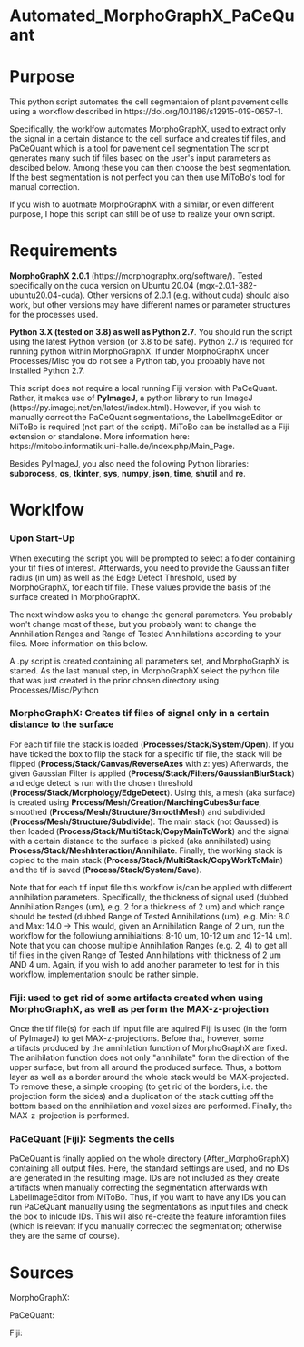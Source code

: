 # Automated_MorphoGraphX_PaCeQuant

# Purpose
<p>This python script automates the cell segmentaion of plant pavement cells using a workflow described in https://doi.org/10.1186/s12915-019-0657-1.</p> 
<p>Specifically, the worklfow automates MorphoGraphX, used to extract only the signal in a certain distance to the cell surface and creates tif files, and PaCeQuant which is a tool for pavement cell segmentation
The script generates many such tif files based on the user's input parameters as descibed below. Among these you can then choose the best segmentation. If the best segmentation is not perfect you can then use MiToBo's tool for manual correction.</p> 
<p>If you wish to auotmate MorphoGraphX with a similar, or even different purpose, I hope this script can still be of use to realize your own script.</p>

# Requirements
<p> <strong>MorphoGraphX 2.0.1</strong> (https://morphographx.org/software/). Tested specifically on the cuda version on Ubuntu 20.04 (mgx-2.0.1-382-ubuntu20.04-cuda). Other versions of 2.0.1 (e.g. without cuda) should also work, but other versions may have different names or parameter structures for the processes used.</p> 
<p> <strong>Python 3.X (tested on 3.8) as well as Python 2.7</strong>. You should run the script using the latest Python version (or 3.8 to be safe). Python 2.7 is required for running python within MorphoGraphX. If under MorphoGraphX under Processes/Misc you do not see a Python tab, you probably have not installed Python 2.7. </p>
<p>This script does not require a local running Fiji version with PaCeQuant. Rather, it makes use of <strong>PyImageJ</strong>, a python library to run ImageJ (https://py.imagej.net/en/latest/index.html). However, if you wish to manually correct the PaCeQuant segmentations, the LabelImageEditor or MiToBo is required (not part of the script). MiToBo can be installed as a Fiji extension or standalone. More information here: https://mitobo.informatik.uni-halle.de/index.php/Main_Page.</p>
<p>Besides PyImageJ, you also need the following Python libraries: <strong>subprocess</strong>, <strong>os</strong>, <strong>tkinter</strong>, <strong>sys</strong>, <strong>numpy</strong>, <strong>json</strong>, <strong>time</strong>, <strong>shutil</strong> and <strong>re</strong>.</p>


# Worklfow 
### Upon Start-Up
<p>When executing the script you will be prompted to select a folder containing your tif files of interest. Afterwards, you need to provide the Gaussian filter radius (in um) as well as the Edge Detect Threshold, used by MorphoGraphX, for each tif file. These values provide the basis of the surface created in MorphoGraphX.</p>
<p>The next window asks you to change the general parameters. You probably won't change most of these, but you probably want to change the Annhiliation Ranges and Range of Tested Annihilations according to your files. More information on this below.</p>
<p>A .py script is created containing all parameters set, and MorphoGraphX is started. As the last manual step, in MorphoGraphX select the python file that was just created in the prior chosen directory using Processes/Misc/Python</p>

### MorphoGraphX: Creates tif files of signal only in a certain distance to the surface
<p>For each tif file the stack is loaded (<strong>Processes/Stack/System/Open</strong>). If you have ticked the box to flip the stack for a specific tif file, the stack will be flipped (<strong>Process/Stack/Canvas/ReverseAxes</strong> with z: yes) Afterwards, the given Gaussian Filter is applied (<strong>Process/Stack/Filters/GaussianBlurStack</strong>) and edge detect is run with the chosen threshold (<strong>Process/Stack/Morphology/EdgeDetect</strong>). Using this, a mesh (aka surface) is created using <strong>Process/Mesh/Creation/MarchingCubesSurface</strong>, smoothed (<strong>Process/Mesh/Structure/SmoothMesh</strong>) and subdivided (<strong>Process/Mesh/Structure/Subdivide</strong>). The main stack (not Gaussed) is then loaded (<strong>Process/Stack/MultiStack/CopyMainToWork</strong>) and the signal with a certain distance to the surface is picked (aka annihilated) using <strong>Process/Stack/MeshInteraction/Annihilate</strong>. Finally, the working stack is copied to the main stack (<strong>Process/Stack/MultiStack/CopyWorkToMain</strong>) and the tif is saved (<strong>Process/Stack/System/Save</strong>).</p>
<p>Note that for each tif input file this workflow is/can be applied with different annihilation parameters. Specifically, the thickness of signal used (dubbed Annihilation Ranges (um), e.g. 2 for a thickness of 2 um) and which range should be tested (dubbed Range of Tested Annihilations (um), e.g. Min: 8.0 and Max: 14.0 -> This would, given an Annihilation Range of 2 um, run the workflow for the followiung annihialtions: 8-10 um, 10-12 um and 12-14 um). Note that you can choose multiple Annihilation Ranges (e.g. 2, 4) to get all tif files in the given Range of Tested Annihilations with thickness of 2 um AND 4 um. Again, if you wish to add another parameter to test for in this workflow, implementation should be rather simple. </p>

### Fiji: used to get rid of some artifacts created when using MorphoGraphX, as well as perform the MAX-z-projection
<p>Once the tif file(s) for each tif input file are aquired Fiji is used (in the form of PyImageJ) to get MAX-z-projections. Before that, however, some artifacts produced by the annihlation function of MorphoGraphX are fixed. The anihilation function does not only "annihilate" form the direction of the upper surface, but from  all around the produced surface. Thus, a bottom layer as well as a border around the whole stack would be MAX-projected. To remove these, a simple cropping (to get rid of the borders, i.e. the projection form the sides) and a duplication of the stack cutting off the bottom based on the annihilation and voxel sizes are performed. Finally, the MAX-z-projection is performed.</p>

### PaCeQuant (Fiji): Segments the cells
PaCeQuant is finally applied on the whole directory (After_MorphoGraphX) containing all output files. Here, the standard settings are used, and no IDs are generated in the resulting image. IDs are not included as they create artifacts when manually correcting the segmentation afterwards with LabelImageEditor from MiToBo. Thus, if you want to have any IDs you can run PaCeQuant manually using the segmentations as input files and check the box to inlcude IDs. This will also re-create the feature inforamtion files (which is relevant if you manually corrected the segmentation; otherwise they are the same of course).


# Sources
<p>MorphoGraphX:</p>
<p>PaCeQuant:</p>
<p>Fiji:</p>
